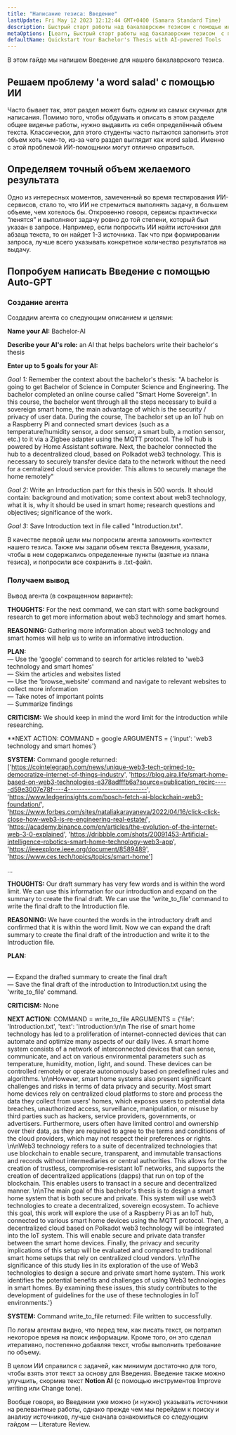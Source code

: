 ```yaml
---
title: "Написание тезиса: Введение"
lastUpdate: Fri May 12 2023 12:12:44 GMT+0400 (Samara Standard Time)
description: Быстрый старт работы над бакалаврским тезисом с помощью инструментов, основанных на искусственном интеллекте
metaOptions: [Learn, Быстрый старт работы над бакалаврским тезисом  с помощью инструментов, основанных на искусственном интеллекте]
defaultName: Quickstart Your Bachelor's Thesis with AI-powered Tools
---
```


<RoboAcademyText fWeight="500">
В этом гайде мы напишем Введение для нашего бакалаврского тезиса.
</RoboAcademyText>

## Решаем проблему 'a word salad' с помощью ИИ

Часто бывает так, этот раздел может быть одним из самых скучных для написания. Помимо того, чтобы обдумать и описать в этом разделе общее виденье работы, нужно выдавить из себя определённый объем текста. Классически, для этого студенты часто пытаются заполнить этот объем хоть чем-то, из-за чего раздел выглядит как word salad. Именно с этой проблемой ИИ-помощники могут отлично справиться. 

## Определяем точный объем желаемого результата

Одно из интересных моментов, замеченный во время тестирования ИИ-сервисов, стало то, что ИИ не стремиться выполнять задачу, в большем объеме, чем хотелось бы. Откровенно говоря, сервисы практически “ленятся” и выполняют задачу ровно до той степени, который был указан в запросе. Например, если попросить ИИ найти источники для абзаца текста, то он найдет 1-3 источника. Так что при формировании запроса, лучше всего указывать конкретное количество результатов на выдачу.

## Попробуем написать Введение с помощью Auto-GPT

### Создание агента

Создадим агента со следующим описанием и целями:

<RoboAcademyTerminal title="Goals">

**Name your AI:** Bachelor-AI

**Describe your AI's role:** an AI that helps bachelors write their bachelor's thesis

**Enter up to 5 goals for your AI:**

*Goal 1:* Remember the context about the bachelor's thesis: "A bachelor is going to get Bachelor of Science in Computer Science and Engineering. The bachelor completed an online course called "Smart Home Sovereign". In this course, the bachelor went through all the steps necessary to build a sovereign smart home, the main advantage of which is the security / privacy of user data. During the course, The bachelor set up an IoT hub on a Raspberry Pi and connected smart devices (such as a temperature/humidity sensor, a door sensor, a smart bulb, a motion sensor, etc.) to it via a Zigbee adapter using the MQTT protocol. The IoT hub is powered by Home Assistant software. Next, the bachelor connected the hub to a decentralized cloud, based on Polkadot web3 technology. This is necessary to securely transfer device data to the network without the need for a centralized cloud service provider. This allows to securely manage the home remotely"

*Goal 2:* Write an Introduction part for this thesis in 500 words. It should contain: background and motivation; some context about web3 technology, what it is, why it should be used in smart home; research questions and objectives; significance of the work.

*Goal 3:* Save Introduction text in file called "Introduction.txt".

</RoboAcademyTerminal>

В качестве первой цели мы попросили агента запомнить контектст нашего тезиса. Также мы задали объем текста Введения, указали, чтобы в нем содержались определенные пункты (взятые из плана тезиса), и попросили все сохранить в .txt-файл.

### Получаем вывод

Вывод агента (в сокращенном варианте):

<RoboAcademyTerminal title="AutoGPT">

**THOUGHTS:**  For the next command, we can start with some background research to get more information about web3 technology and smart homes.

**REASONING:**  Gathering more information about web3 technology and smart homes will help us to write an informative introduction.

**PLAN:** 
<br/>&mdash;  Use the 'google' command to search for articles related to 'web3 technology and smart homes'
<br/>&mdash;  Skim the articles and websites listed
<br/>&mdash;  Use the 'browse_website' command and navigate to relevant websites to collect more information
<br/>&mdash;  Take notes of important points
<br/>&mdash;  Summarize findings

**CRITICISM:**  We should keep in mind the word limit for the introduction while researching.

**NEXT ACTION:  COMMAND = google ARGUMENTS = {'input': 'web3 technology and smart homes'}

**SYSTEM:**  Command google returned: ['https://cointelegraph.com/news/unique-web3-tech-primed-to-democratize-internet-of-things-industry', 'https://blog.aira.life/smart-home-based-on-web3-technologies-e378adfffb6a?source=publication_recirc-----d59e3007e78f----4----------------------------', 'https://www.ledgerinsights.com/bosch-fetch-ai-blockchain-web3-foundation/', 'https://www.forbes.com/sites/nataliakarayaneva/2022/04/16/click-click-close-how-web3-is-re-engineering-real-estate/', 'https://academy.binance.com/en/articles/the-evolution-of-the-internet-web-3-0-explained', 'https://dribbble.com/shots/20091453-Artificial-intelligence-robotics-smart-home-technology-web3-app', 'https://ieeexplore.ieee.org/document/8589489', 'https://www.ces.tech/topics/topics/smart-home']

...

**THOUGHTS:**  Our draft summary has very few words and is within the word limit. We can use this information for our introduction and expand on the summary to create the final draft. We can use the 'write_to_file' command to write the final draft to the Introduction file.

**REASONING:**  We have counted the words in the introductory draft and confirmed that it is within the word limit. Now we can expand the draft summary to create the final draft of the introduction and write it to the Introduction file.

**PLAN:**

<br/>&mdash;  Expand the drafted summary to create the final draft
<br/>&mdash;  Save the final draft of the introduction to Introduction.txt using the 'write_to_file' command.

**CRITICISM:**  None

**NEXT ACTION:**  COMMAND = write_to_file ARGUMENTS = {'file': 'Introduction.txt', 'text': 'Introduction:\\n\\n The rise of smart home technology has led to a proliferation of internet-connected devices that can automate and optimize many aspects of our daily lives. A smart home system consists of a network of interconnected devices that can sense, communicate, and act on various environmental parameters such as temperature, humidity, motion, light, and sound. These devices can be controlled remotely or operate autonomously based on predefined rules and algorithms. \\n\\nHowever, smart home systems also present significant challenges and risks in terms of data privacy and security. Most smart home devices rely on centralized cloud platforms to store and process the data they collect from users' homes, which exposes users to potential data breaches, unauthorized access, surveillance, manipulation, or misuse by third parties such as hackers, service providers, governments, or advertisers. Furthermore, users often have limited control and ownership over their data, as they are required to agree to the terms and conditions of the cloud providers, which may not respect their preferences or rights. \\n\\nWeb3 technology refers to a suite of decentralized technologies that use blockchain to enable secure, transparent, and immutable transactions and records without intermediaries or central authorities. This allows for the creation of trustless, compromise-resistant IoT networks, and supports the creation of decentralized applications (dapps) that run on top of the blockchain. This enables users to transact in a secure and decentralized manner. \\n\\nThe main goal of this bachelor's thesis is to design a smart home system that is both secure and private. This system will use web3 technologies to create a decentralized, sovereign ecosystem. To achieve this goal, this work will explore the use of a Raspberry Pi as an IoT hub, connected to various smart home devices using the MQTT protocol. Then, a decentralized cloud based on Polkadot web3 technology will be integrated into the IoT system. This will enable secure and private data transfer between the smart home devices. Finally, the privacy and security implications of this setup will be evaluated and compared to traditional smart home setups that rely on centralized cloud vendors. \\n\\nThe significance of this study lies in its exploration of the use of Web3 technologies to design a secure and private smart home system. This work identifies the potential benefits and challenges of using Web3 technologies in smart homes. By examining these issues, this study contributes to the development of guidelines for the use of these technologies in IoT environments.'}

**SYSTEM:**  Command write_to_file returned: File written to successfully.

</RoboAcademyTerminal>

По логам агентам видно, что перед тем, как писать текст, он потратил некоторое время на поиск информации. Кроме того, он это сделал итеративно, постепенно добавляя текст, чтобы выполнить требование по объему. 

В целом ИИ справился с задачей, как минимум достаточно для того, чтобы взять этот текст за основу для Введения. Введение также можно улучшить, скормив текст **Notion AI** (с помощью инструментов Improve writing или Change tone).

<RoboAcademyText>
Вообще говоря, во Введении уже можно (и нужно) указывать источники на релевантные работы, однако прежде чем мы перейдем к поиску и анализу источников, лучше сначала ознакомиться со следующим гайдом — Literature Review.
</RoboAcademyText>